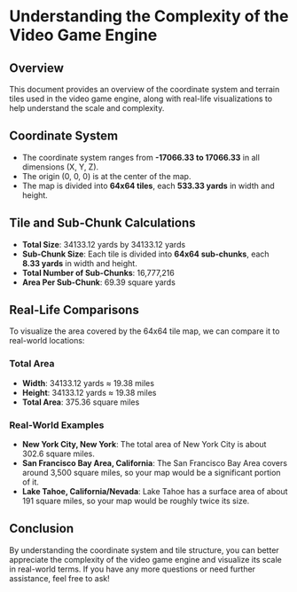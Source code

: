 # Understanding the Complexity of the Video Game Engine

## Overview
This document provides an overview of the coordinate system and terrain tiles used in the video game engine, along with real-life visualizations to help understand the scale and complexity.

## Coordinate System
- The coordinate system ranges from **-17066.33 to 17066.33** in all dimensions (X, Y, Z).
- The origin (0, 0, 0) is at the center of the map.
- The map is divided into **64x64 tiles**, each **533.33 yards** in width and height.

## Tile and Sub-Chunk Calculations
- **Total Size**: 34133.12 yards by 34133.12 yards
- **Sub-Chunk Size**: Each tile is divided into **64x64 sub-chunks**, each **8.33 yards** in width and height.
- **Total Number of Sub-Chunks**: 16,777,216
- **Area Per Sub-Chunk**: 69.39 square yards

## Real-Life Comparisons
To visualize the area covered by the 64x64 tile map, we can compare it to real-world locations:

### Total Area
- **Width**: 34133.12 yards ≈ 19.38 miles
- **Height**: 34133.12 yards ≈ 19.38 miles
- **Total Area**: 375.36 square miles

### Real-World Examples
- **New York City, New York**: The total area of New York City is about 302.6 square miles.
- **San Francisco Bay Area, California**: The San Francisco Bay Area covers around 3,500 square miles, so your map would be a significant portion of it.
- **Lake Tahoe, California/Nevada**: Lake Tahoe has a surface area of about 191 square miles, so your map would be roughly twice its size.

## Conclusion
By understanding the coordinate system and tile structure, you can better appreciate the complexity of the video game engine and visualize its scale in real-world terms. If you have any more questions or need further assistance, feel free to ask!
